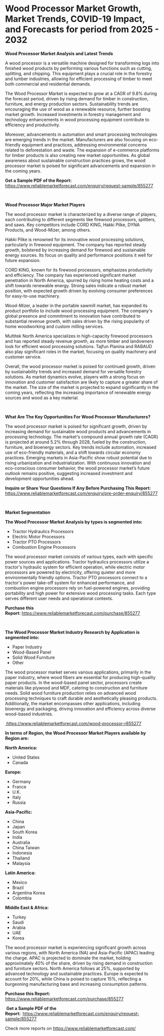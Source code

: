 <p><h1>Wood Processor Market Growth, Market Trends, COVID-19 Impact, and Forecasts for period from 2025 - 2032</h1></p><p><strong>Wood Processor Market Analysis and Latest Trends</strong></p>
<p><p>A wood processor is a versatile machine designed for transforming logs into finished wood products by performing various functions such as cutting, splitting, and chipping. This equipment plays a crucial role in the forestry and lumber industries, allowing for efficient processing of timber to meet both commercial and residential demands.</p><p>The Wood Processor Market is expected to grow at a CAGR of 9.8% during the forecast period, driven by rising demand for timber in construction, furniture, and energy production sectors. Sustainability trends are encouraging the use of wood as a renewable resource, further boosting market growth. Increased investments in forestry management and technology enhancements in wood processing equipment contribute to efficiency and productivity.</p><p>Moreover, advancements in automation and smart processing technologies are emerging trends in the market. Manufacturers are also focusing on eco-friendly equipment and practices, addressing environmental concerns related to deforestation and waste. The expansion of e-commerce platforms for timber products is also creating new market opportunities. As global awareness about sustainable construction practices grows, the wood processor market is poised for significant advancements and expansion in the coming years.</p></p>
<p><strong>Get a Sample PDF of the Report:&nbsp;</strong> <a href="https://www.reliablemarketforecast.com/enquiry/request-sample/855277?utm_campaign=3182&utm_medium=2&utm_source=Github&utm_content=ia&utm_term=09042025&utm_id=wood-processor">https://www.reliablemarketforecast.com/enquiry/request-sample/855277</a></p>
<p>&nbsp;</p>
<p><strong>Wood Processor Major Market Players</strong></p>
<p><p>The wood processor market is characterized by a diverse range of players, each contributing to different segments like firewood processors, splitters, and saws. Key competitors include CORD KING, Hakki Pilke, DYNA Products, and Wood-Mizer, among others. </p><p>Hakki Pilke is renowned for its innovative wood processing solutions, particularly in firewood equipment. The company has reported steady growth, bolstered by increasing demand for firewood and sustainable energy sources. Its focus on quality and performance positions it well for future expansion.</p><p>CORD KING, known for its firewood processors, emphasizes productivity and efficiency. The company has experienced significant market penetration in North America, spurred by rising home heating costs and a shift towards renewable energy. Strong sales indicate a robust market position, with expected growth driven by evolving consumer preferences for easy-to-use machinery.</p><p>Wood-Mizer, a leader in the portable sawmill market, has expanded its product portfolio to include wood processing equipment. The company's global presence and commitment to innovation have contributed to substantial revenue growth, with sales driven by the rising popularity of home woodworking and custom milling services.</p><p>Multitek North America specializes in high-capacity firewood processors and has reported steady revenue growth, as more timber and landowners look for efficient wood processing solutions. Tajfun Planina and RABAUD also play significant roles in the market, focusing on quality machinery and customer service.</p><p>Overall, the wood processor market is poised for continued growth, driven by sustainability trends and increased demand for versatile forestry solutions. As market dynamics evolve, players with a strong focus on innovation and customer satisfaction are likely to capture a greater share of the market. The size of the market is projected to expand significantly in the coming years, reflecting the increasing importance of renewable energy sources and wood as a key material.</p></p>
<p>&nbsp;</p>
<p><strong>What Are The Key Opportunities For Wood Processor Manufacturers?</strong></p>
<p><p>The wood processor market is poised for significant growth, driven by increasing demand for sustainable wood products and advancements in processing technology. The market's compound annual growth rate (CAGR) is projected at around 5.2% through 2028, fueled by the construction, furniture, and bioenergy sectors. Key trends include automation, increased use of eco-friendly materials, and a shift towards circular economy practices. Emerging markets in Asia-Pacific show robust potential due to rising urbanization and industrialization. With continuous innovation and eco-conscious consumer behavior, the wood processor market’s future outlook remains positive, suggesting increased investment and development opportunities ahead.</p></p>
<p><strong>Inquire or Share Your Questions If Any Before Purchasing This Report:</strong> <a href="https://www.reliablemarketforecast.com/enquiry/pre-order-enquiry/855277?utm_campaign=3182&utm_medium=2&utm_source=Github&utm_content=ia&utm_term=09042025&utm_id=wood-processor">https://www.reliablemarketforecast.com/enquiry/pre-order-enquiry/855277</a></p>
<p>&nbsp;</p>
<p><strong>Market Segmentation</strong></p>
<p><strong>The Wood Processor Market Analysis by types is segmented into:</strong></p>
<p><ul><li>Tractor Hydraulics Processors</li><li>Electric Motor Processors</li><li>Tractor PTO Processors</li><li>Combustion Engine Processors</li></ul></p>
<p><p>The wood processor market consists of various types, each with specific power sources and applications. Tractor hydraulics processors utilize a tractor's hydraulic system for efficient operation, while electric motor processors are powered by electricity, offering quieter and more environmentally friendly options. Tractor PTO processors connect to a tractor's power take-off system for enhanced performance, and combustion engine processors rely on fuel-powered engines, providing portability and high power for extensive wood processing tasks. Each type serves different user needs and operational contexts.</p></p>
<p><strong>Purchase this Report:&nbsp;</strong><a href="https://www.reliablemarketforecast.com/purchase/855277?utm_campaign=3182&utm_medium=2&utm_source=Github&utm_content=ia&utm_term=09042025&utm_id=wood-processor">https://www.reliablemarketforecast.com/purchase/855277</a></p>
<p>&nbsp;</p>
<p><strong>The Wood Processor Market Industry Research by Application is segmented into:</strong></p>
<p><ul><li>Paper Industry</li><li>Wood-Based Panel</li><li>Solid Wood Furniture</li><li>Other</li></ul></p>
<p><p>The wood processor market serves various applications, primarily in the paper industry, where wood fibers are essential for producing high-quality paper products. In the wood-based panel sector, processors create materials like plywood and MDF, catering to construction and furniture needs. Solid wood furniture production relies on advanced wood processing techniques to craft durable and aesthetically pleasing products. Additionally, the market encompasses other applications, including bioenergy and packaging, driving innovation and efficiency across diverse wood-based industries.</p></p>
<p><a href="https://www.reliablemarketforecast.com/wood-processor-r855277?utm_campaign=3182&utm_medium=2&utm_source=Github&utm_content=ia&utm_term=09042025&utm_id=wood-processor">&nbsp;https://www.reliablemarketforecast.com/wood-processor-r855277</a></p>
<p><strong>In terms of Region, the Wood Processor Market Players available by Region are:</strong></p>
<p>
    <p> <strong> North America: </strong>
        <ul>
            <li>United States</li>
            <li>Canada</li>
        </ul>
        </p> 
    <p> <strong> Europe: </strong>
        <ul>
            <li>Germany</li>
            <li>France</li>
            <li>U.K.</li>
            <li>Italy</li>
            <li>Russia</li>
        </ul>
        </p> 
    <p> <strong> Asia-Pacific: </strong>
        <ul>
            <li>China</li>
            <li>Japan</li>
            <li>South Korea</li>
            <li>India</li>
            <li>Australia</li>
            <li>China Taiwan</li>
            <li>Indonesia</li>
            <li>Thailand</li>
            <li>Malaysia</li>
        </ul>
        </p> 
    <p> <strong> Latin America: </strong>
        <ul>
            <li>Mexico</li>
            <li>Brazil</li>
            <li>Argentina Korea</li>
            <li>Colombia</li>
        </ul>
        </p> 
    <p> <strong> Middle East & Africa: </strong>
        <ul>
            <li>Turkey</li>
            <li>Saudi</li>
            <li>Arabia</li>
            <li>UAE</li>
            <li>Korea</li>
        </ul>
    </p>
    </p>
<p><p>The wood processor market is experiencing significant growth across various regions, with North America (NA) and Asia-Pacific (APAC) leading the charge. APAC is projected to dominate the market, holding approximately 40% of the share, driven by rising demand in construction and furniture sectors. North America follows at 25%, supported by advanced technology and sustainable practices. Europe is expected to account for 20%, while China is poised to capture 15%, reflecting a burgeoning manufacturing base and increasing consumption patterns.</p></p>
<p><strong>Purchase this Report: </strong><a href="https://www.reliablemarketforecast.com/purchase/855277?utm_campaign=3182&utm_medium=2&utm_source=Github&utm_content=ia&utm_term=09042025&utm_id=wood-processor">https://www.reliablemarketforecast.com/purchase/855277</a></p>
<p>&nbsp;<strong>Get a Sample PDF of the Report:&nbsp;&nbsp;</strong><a href="https://www.reliablemarketforecast.com/enquiry/request-sample/855277?utm_campaign=3182&utm_medium=2&utm_source=Github&utm_content=ia&utm_term=09042025&utm_id=wood-processor">https://www.reliablemarketforecast.com/enquiry/request-sample/855277</a></p>
<p><strong></strong></p>
<p>Check more reports on <a href="https://www.reliablemarketforecast.com/?utm_campaign=3182&utm_medium=2&utm_source=Github&utm_content=ia&utm_term=09042025&utm_id=wood-processor">https://www.reliablemarketforecast.com/</a></p>